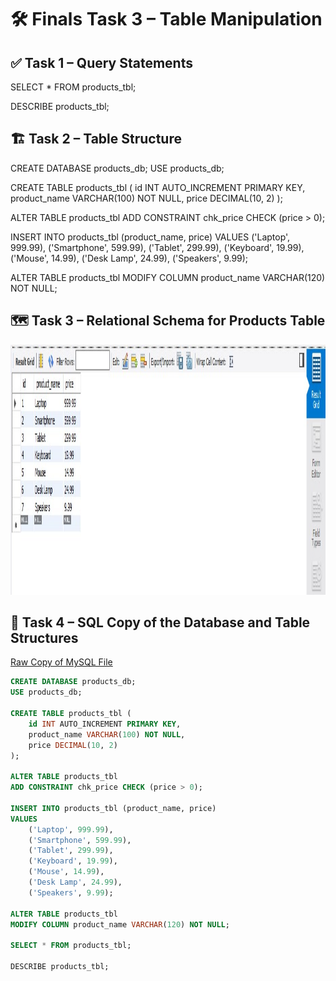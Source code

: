 # 🛠️ Finals Task 3 – Table Manipulation

## ✅ Task 1 – Query Statements

SELECT * FROM products_tbl;

DESCRIBE products_tbl;

## 🏗️ Task 2 – Table Structure

CREATE DATABASE products_db;
USE products_db;

CREATE TABLE products_tbl (
    id INT AUTO_INCREMENT PRIMARY KEY,
    product_name VARCHAR(100) NOT NULL,
    price DECIMAL(10, 2)
);

ALTER TABLE products_tbl
ADD CONSTRAINT chk_price CHECK (price > 0);

INSERT INTO products_tbl (product_name, price)
VALUES
    ('Laptop', 999.99),
    ('Smartphone', 599.99),
    ('Tablet', 299.99),
    ('Keyboard', 19.99),
    ('Mouse', 14.99),
    ('Desk Lamp', 24.99),
    ('Speakers', 9.99);

ALTER TABLE products_tbl
MODIFY COLUMN product_name VARCHAR(120) NOT NULL;

## 🗺️ Task 3 – Relational Schema for Products Table

<img src="Images/Products_tbl.jpg" alt="Alt Text" width="800" height="400"> 

## 📄 Task 4 – SQL Copy of the Database and Table Structures

[Raw Copy of MySQL File](https://github.com/NaythanIsME/EDM-Portfolio/blob/main/Finals%20Task%203/Files/naythan_products.sql)

```sql
CREATE DATABASE products_db;
USE products_db;

CREATE TABLE products_tbl (
    id INT AUTO_INCREMENT PRIMARY KEY,
    product_name VARCHAR(100) NOT NULL,
    price DECIMAL(10, 2)
);

ALTER TABLE products_tbl
ADD CONSTRAINT chk_price CHECK (price > 0);

INSERT INTO products_tbl (product_name, price)
VALUES
    ('Laptop', 999.99),
    ('Smartphone', 599.99),
    ('Tablet', 299.99),
    ('Keyboard', 19.99),
    ('Mouse', 14.99),
    ('Desk Lamp', 24.99),
    ('Speakers', 9.99);

ALTER TABLE products_tbl
MODIFY COLUMN product_name VARCHAR(120) NOT NULL;

SELECT * FROM products_tbl;

DESCRIBE products_tbl;
